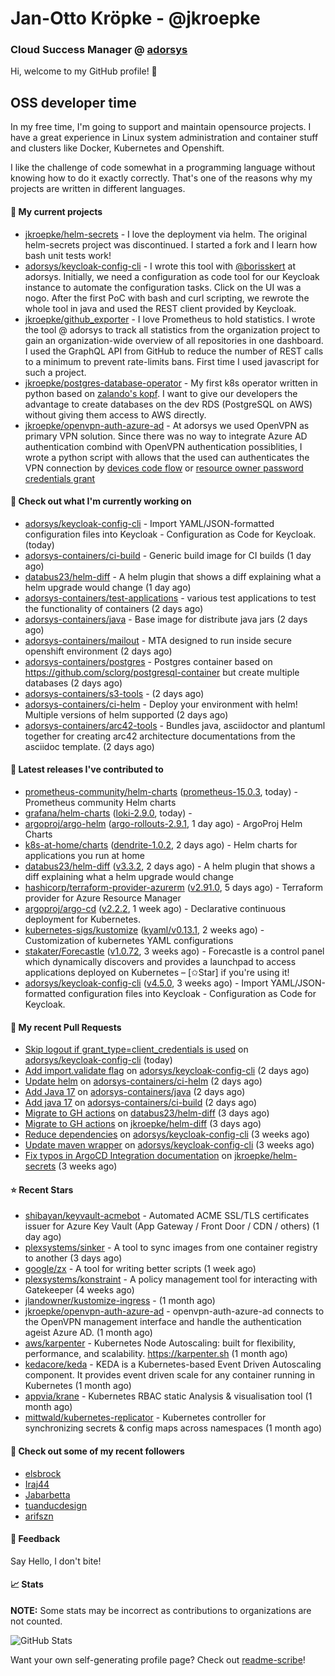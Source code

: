 # Jan-Otto Kröpke - @jkroepke
### Cloud Success Manager @ [adorsys](https://github.com/adorsys)

Hi, welcome to my GitHub profile! 👋

## OSS developer time
In my free time, I'm going to support and maintain opensource projects. I have a great experience in Linux system administration and container stuff and clusters like Docker, Kubernetes and Openshift.

I like the challenge of code somewhat in a programming language without knowing how to do it exactly correctly. That's one of the reasons why my projects are written in different languages.

#### 🌱 My current projects
- [jkroepke/helm-secrets](https://github.com/jkroepke/helm-secrets) - I love the deployment via helm. The original helm-secrets project was discontinued. I started a fork and I learn how bash unit tests work!
- [adorsys/keycloak-config-cli](https://github.com/adorsys/keycloak-config-cli) - I wrote this tool with [@borisskert](https://github.com/borisskert) at adorsys. Initially, we need a configuration as code tool for our Keycloak instance to automate the configuration tasks. Click on the UI was a nogo. After the first PoC with bash and curl scripting, we rewrote the whole tool in java and used the REST client provided by Keycloak.
- [jkroepke/github_exporter](https://github.com/jkroepke/github_exporter) - I love Prometheus to hold statistics. I wrote the tool @ adorsys to track all statistics from the organization project to gain an organization-wide overview of all repositories in one dashboard. I used the GraphQL API from GitHub to reduce the number of REST calls to a minimum to prevent rate-limits bans. First time I used javascript for such a project.
- [jkroepke/postgres-database-operator](https://github.com/jkroepke/postgres-database-operator) - My first k8s operator written in python based on [zalando's kopf](https://github.com/zalando-incubator/kopf). I want to give our developers the advantage to create databases on the dev RDS (PostgreSQL on AWS) without giving them access to AWS directly.
- [jkroepke/openvpn-auth-azure-ad](https://github.com/jkroepke/openvpn-auth-azure-ad) - At adorsys we used OpenVPN as primary VPN solution. Since there was no way to integrate Azure AD authentication combind with OpenVPN authentication possiblities, I wrote a python script with allows that the used can authenticates the VPN connection by [devices code flow](https://docs.microsoft.com/en-us/azure/active-directory/develop/v2-oauth2-device-code) or [resource owner password credentials grant](https://docs.microsoft.com/en-us/azure/active-directory/develop/v2-oauth-ropc)

#### 👷 Check out what I'm currently working on

- [adorsys/keycloak-config-cli](https://github.com/adorsys/keycloak-config-cli) - Import YAML/JSON-formatted configuration files into Keycloak - Configuration as Code for Keycloak. (today)
- [adorsys-containers/ci-build](https://github.com/adorsys-containers/ci-build) - Generic build image for CI builds (1 day ago)
- [databus23/helm-diff](https://github.com/databus23/helm-diff) - A helm plugin that shows a diff explaining what a helm upgrade would change (1 day ago)
- [adorsys-containers/test-applications](https://github.com/adorsys-containers/test-applications) - various test applications to test the functionality of containers (2 days ago)
- [adorsys-containers/java](https://github.com/adorsys-containers/java) - Base image for distribute java jars (2 days ago)
- [adorsys-containers/mailout](https://github.com/adorsys-containers/mailout) - MTA designed to run inside secure openshift environment (2 days ago)
- [adorsys-containers/postgres](https://github.com/adorsys-containers/postgres) - Postgres container based on https://github.com/sclorg/postgresql-container but create multiple databases (2 days ago)
- [adorsys-containers/s3-tools](https://github.com/adorsys-containers/s3-tools) -  (2 days ago)
- [adorsys-containers/ci-helm](https://github.com/adorsys-containers/ci-helm) - Deploy your environment with helm! Multiple versions of helm supported (2 days ago)
- [adorsys-containers/arc42-tools](https://github.com/adorsys-containers/arc42-tools) - Bundles java, asciidoctor and plantuml together for creating arc42 architecture documentations from the asciidoc template. (2 days ago)

#### 🔭 Latest releases I've contributed to

- [prometheus-community/helm-charts](https://github.com/prometheus-community/helm-charts) ([prometheus-15.0.3](https://github.com/prometheus-community/helm-charts/releases/tag/prometheus-15.0.3), today) - Prometheus community Helm charts
- [grafana/helm-charts](https://github.com/grafana/helm-charts) ([loki-2.9.0](https://github.com/grafana/helm-charts/releases/tag/loki-2.9.0), today) - 
- [argoproj/argo-helm](https://github.com/argoproj/argo-helm) ([argo-rollouts-2.9.1](https://github.com/argoproj/argo-helm/releases/tag/argo-rollouts-2.9.1), 1 day ago) - ArgoProj Helm Charts
- [k8s-at-home/charts](https://github.com/k8s-at-home/charts) ([dendrite-1.0.2](https://github.com/k8s-at-home/charts/releases/tag/dendrite-1.0.2), 2 days ago) - Helm charts for applications you run at home
- [databus23/helm-diff](https://github.com/databus23/helm-diff) ([v3.3.2](https://github.com/databus23/helm-diff/releases/tag/v3.3.2), 2 days ago) - A helm plugin that shows a diff explaining what a helm upgrade would change
- [hashicorp/terraform-provider-azurerm](https://github.com/hashicorp/terraform-provider-azurerm) ([v2.91.0](https://github.com/hashicorp/terraform-provider-azurerm/releases/tag/v2.91.0), 5 days ago) - Terraform provider for Azure Resource Manager
- [argoproj/argo-cd](https://github.com/argoproj/argo-cd) ([v2.2.2](https://github.com/argoproj/argo-cd/releases/tag/v2.2.2), 1 week ago) - Declarative continuous deployment for Kubernetes.
- [kubernetes-sigs/kustomize](https://github.com/kubernetes-sigs/kustomize) ([kyaml/v0.13.1](https://github.com/kubernetes-sigs/kustomize/releases/tag/kyaml%2Fv0.13.1), 2 weeks ago) - Customization of kubernetes YAML configurations
- [stakater/Forecastle](https://github.com/stakater/Forecastle) ([v1.0.72](https://github.com/stakater/Forecastle/releases/tag/v1.0.72), 3 weeks ago) - Forecastle is a control panel which dynamically discovers and provides a launchpad to access applications deployed on Kubernetes  – [✩Star] if you&#39;re using it!
- [adorsys/keycloak-config-cli](https://github.com/adorsys/keycloak-config-cli) ([v4.5.0](https://github.com/adorsys/keycloak-config-cli/releases/tag/v4.5.0), 3 weeks ago) - Import YAML/JSON-formatted configuration files into Keycloak - Configuration as Code for Keycloak.

#### 🔨 My recent Pull Requests

- [Skip logout if grant_type=client_credentials is used](https://github.com/adorsys/keycloak-config-cli/pull/613) on [adorsys/keycloak-config-cli](https://github.com/adorsys/keycloak-config-cli) (today)
- [Add import.validate flag](https://github.com/adorsys/keycloak-config-cli/pull/611) on [adorsys/keycloak-config-cli](https://github.com/adorsys/keycloak-config-cli) (2 days ago)
- [Update helm](https://github.com/adorsys-containers/ci-helm/pull/10) on [adorsys-containers/ci-helm](https://github.com/adorsys-containers/ci-helm) (2 days ago)
- [Add Java 17](https://github.com/adorsys-containers/java/pull/4) on [adorsys-containers/java](https://github.com/adorsys-containers/java) (2 days ago)
- [Add java 17](https://github.com/adorsys-containers/ci-build/pull/10) on [adorsys-containers/ci-build](https://github.com/adorsys-containers/ci-build) (2 days ago)
- [Migrate to GH actions](https://github.com/databus23/helm-diff/pull/335) on [databus23/helm-diff](https://github.com/databus23/helm-diff) (3 days ago)
- [Migrate to GH actions](https://github.com/jkroepke/helm-diff/pull/1) on [jkroepke/helm-diff](https://github.com/jkroepke/helm-diff) (3 days ago)
- [Reduce dependencies](https://github.com/adorsys/keycloak-config-cli/pull/601) on [adorsys/keycloak-config-cli](https://github.com/adorsys/keycloak-config-cli) (3 weeks ago)
- [Update maven wrapper](https://github.com/adorsys/keycloak-config-cli/pull/597) on [adorsys/keycloak-config-cli](https://github.com/adorsys/keycloak-config-cli) (3 weeks ago)
- [Fix typos in ArgoCD Integration documentation](https://github.com/jkroepke/helm-secrets/pull/181) on [jkroepke/helm-secrets](https://github.com/jkroepke/helm-secrets) (3 weeks ago)

#### ⭐ Recent Stars

- [shibayan/keyvault-acmebot](https://github.com/shibayan/keyvault-acmebot) - Automated ACME SSL/TLS certificates issuer for Azure Key Vault (App Gateway / Front Door / CDN / others) (1 day ago)
- [plexsystems/sinker](https://github.com/plexsystems/sinker) - A tool to sync images from one container registry to another (3 days ago)
- [google/zx](https://github.com/google/zx) - A tool for writing better scripts (1 week ago)
- [plexsystems/konstraint](https://github.com/plexsystems/konstraint) - A policy management tool for interacting with Gatekeeper (4 weeks ago)
- [jlandowner/kustomize-ingress](https://github.com/jlandowner/kustomize-ingress) -  (1 month ago)
- [jkroepke/openvpn-auth-azure-ad](https://github.com/jkroepke/openvpn-auth-azure-ad) - openvpn-auth-azure-ad connects to the OpenVPN management interface and handle the authentication ageist Azure AD. (1 month ago)
- [aws/karpenter](https://github.com/aws/karpenter) - Kubernetes Node Autoscaling: built for flexibility, performance, and scalability. https://karpenter.sh (1 month ago)
- [kedacore/keda](https://github.com/kedacore/keda) -  KEDA is a Kubernetes-based Event Driven Autoscaling component. It provides event driven scale for any container running in Kubernetes  (1 month ago)
- [appvia/krane](https://github.com/appvia/krane) - Kubernetes RBAC static Analysis &amp; visualisation tool (1 month ago)
- [mittwald/kubernetes-replicator](https://github.com/mittwald/kubernetes-replicator) - Kubernetes controller for synchronizing secrets &amp; config maps across namespaces (1 month ago)

#### 👯 Check out some of my recent followers

- [elsbrock](https://github.com/elsbrock)
- [Iraj44](https://github.com/Iraj44)
- [Jabarbetta](https://github.com/Jabarbetta)
- [tuanducdesign](https://github.com/tuanducdesign)
- [arifszn](https://github.com/arifszn)

#### 💬 Feedback

Say Hello, I don't bite!

#### 📈 Stats

**NOTE:** Some stats may be incorrect as contributions to organizations
are not counted.

![GitHub Stats](https://github-readme-stats.vercel.app/api?username=jkroepke&count_private=false&theme=tokyonight&show_icons=true)

Want your own self-generating profile page? Check out [readme-scribe](https://github.com/muesli/readme-scribe)!
